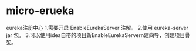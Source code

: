 # micro-erueka
eureka注册中心
1.需要开启 EnableEurekaServer 注解。
2.使用 eureka-server jar 包。
3.可以使用idea自带的项目新EnableEurekaServern建向导，创建项目骨架。